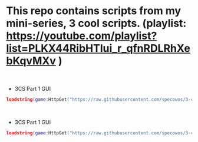 # This repo contains scripts from my mini-series, 3 cool scripts. (playlist: https://youtube.com/playlist?list=PLKX44RibHTlui_r_qfnRDLRhXebKqvMXv )
<br/>

- 3CS Part 1 GUI <br/>

```lua
loadstring(game:HttpGet("https://raw.githubusercontent.com/specowos/3-cool-scripts-repo/main/(3cs)%20part%202/GUI.lua"))()
```
<br/>

- 3CS Part 1 GUI <br/>

```lua
loadstring(game:HttpGet("https://raw.githubusercontent.com/specowos/3-cool-scripts-repo/main/(3cs)%20part%201/GUI.lua"))()
```
<br/>
